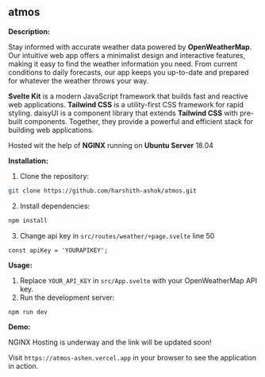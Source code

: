 ## atmos

**Description:**

Stay informed with accurate weather data powered by **OpenWeatherMap**. Our intuitive web app offers a minimalist design and interactive features, making it easy to find the weather information you need. From current conditions to daily forecasts, our app keeps you up-to-date and prepared for whatever the weather throws your way.

**Svelte Kit** is a modern JavaScript framework that builds fast and reactive web applications. **Tailwind CSS** is a utility-first CSS framework for rapid styling. daisyUI is a component library that extends **Tailwind CSS** with pre-built components. Together, they provide a powerful and efficient stack for building web applications.

Hosted wit the help of **NGINX** running on **Ubuntu Server** 18.04

**Installation:**

1. Clone the repository:

```bash
git clone https://github.com/harshith-ashok/atmos.git
```

2. Install dependencies:

```bash
npm install
```

3. Change api key in `src/routes/weather/+page.svelte` line 50

```svelte
const apiKey = 'YOURAPIKEY';
```

**Usage:**

1. Replace `YOUR_API_KEY` in `src/App.svelte` with your OpenWeatherMap API key.
2. Run the development server:

```bash
npm run dev
```

**Demo:**

NGINX Hosting is underway and the link will be updated soon!

Visit `https://atmos-ashen.vercel.app` in your browser to see the application in action.
